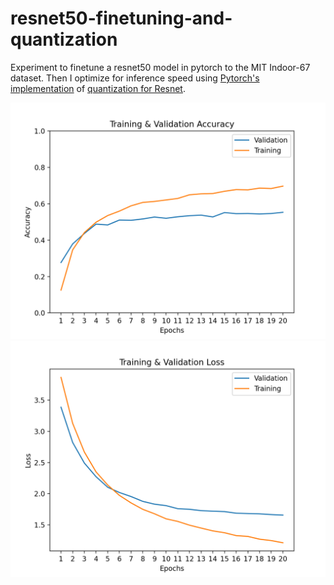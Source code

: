 # resnet50-finetuning-and-quantization
Experiment to finetune a resnet50 model in pytorch to the MIT Indoor-67 dataset. 
Then I optimize for inference speed using 
[Pytorch's implementation](https://pytorch.org/docs/stable/quantization.html) 
of [quantization for Resnet](https://github.com/pytorch/vision/blob/master/torchvision/models/quantization/resnet.py).

![Training & Validation Accuracy](assets/Train_and_validation_accuracy.png)
![Training & Validation Loss](assets/Train_and_validation_loss.png)